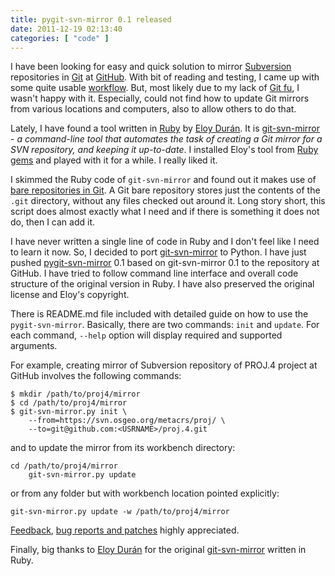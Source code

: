 ```yaml
---
title: pygit-svn-mirror 0.1 released
date: 2011-12-19 02:13:40
categories: [ "code" ]
---
```


I have been looking for easy and quick solution to mirror [Subversion](http://subversion.apache.org/) repositories in [Git](http://git-scm.com/) at [GitHub](http://github.com). With bit of reading and testing, I came up with some quite usable [workflow](http://trac.osgeo.org/gdal/wiki/UsingGitToMaintainGDALWorkflow). But, most likely due to my lack of [Git fu](http://progit.org/), I wasn't happy with it. Especially, could not find how to update Git mirrors from various locations and computers, also to allow others to do that.


Lately, I have found a tool written in [Ruby](http://www.ruby-lang.org/) by [Eloy Durán](https://github.com/alloy). It is [git-svn-mirror](https://github.com/alloy/git-svn-mirror/) - _a command-line tool that automates the task of creating a Git mirror for a SVN repository, and keeping it up-to-date_. I installed Eloy's tool from [Ruby gems](https://rubygems.org/gems/git-svn-mirror) and played with it for a while. I really liked it.


I skimmed the Ruby code of `git-svn-mirror` and found out it makes use of [bare repositories in Git](http://schacon.github.com/git/user-manual.html). A Git bare repository stores just the contents of the `.git` directory, without any files checked out around it. Long story short, this script does almost exactly what I need and if there is something it does not do, then I can add it.


I have never written a single line of code in Ruby and I don't feel like I need to learn it now. So, I decided to port [git-svn-mirror](https://github.com/alloy/git-svn-mirror/) to Python. I have just pushed [pygit-svn-mirror](https://github.com/mloskot/pygit-svn-mirror) 0.1 based on git-svn-mirror 0.1 to the repository at GitHub. I have tried to follow command line interface and overall code structure of the original version in Ruby. I have also preserved the original license and Eloy's copyright.


There is README.md file included with detailed guide on how to use the `pygit-svn-mirror`. Basically, there are two commands: `init` and `update`. For each command, `--help` option will display required and supported arguments.


For example, creating mirror of Subversion repository of PROJ.4 project at GitHub involves the following commands:


```
$ mkdir /path/to/proj4/mirror
$ cd /path/to/proj4/mirror
$ git-svn-mirror.py init \
    --from=https://svn.osgeo.org/metacrs/proj/ \
    --to=git@github.com:<USRNAME>/proj.4.git
```


and to update the mirror from its workbench directory:


```
cd /path/to/proj4/mirror
    git-svn-mirror.py update
```


or from any folder but with workbench location pointed explicitly:


```
git-svn-mirror.py update -w /path/to/proj4/mirror
```


[Feedback](/contact), [bug reports and patches](https://github.com/mloskot/pygit-svn-mirror/issues) highly appreciated.


Finally, big thanks to [Eloy Durán](https://github.com/alloy) for the original [git-svn-mirror](https://github.com/alloy/git-svn-mirror/) written in Ruby.
